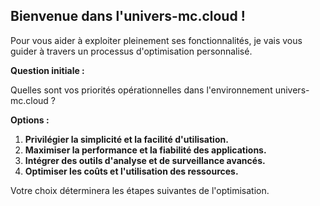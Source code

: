 ## Bienvenue dans l'univers-mc.cloud ! 

Pour vous aider à exploiter pleinement ses fonctionnalités, je vais vous guider à travers un processus d'optimisation personnalisé. 

**Question initiale :**  

Quelles sont vos priorités opérationnelles dans l'environnement univers-mc.cloud ?

**Options :**

1. **Privilégier la simplicité et la facilité d'utilisation.**
2. **Maximiser la performance et la fiabilité des applications.**
3. **Intégrer des outils d'analyse et de surveillance avancés.**
4. **Optimiser les coûts et l'utilisation des ressources.** 


Votre choix déterminera les étapes suivantes de l'optimisation.  
